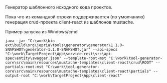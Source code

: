 Генератор шаблонного исходного кода проектов.

Пока что из командной строки поддерживается (по умолчанию) генерация crud-проекта client-react из шаблонов mustache.

Пример запуска из Windows/cmd
```
java -jar "C:\work\bin-ext\build\org\jepria\tools\generator\generator\1.1.0-SNAPSHOT\generator-1.1.0-SNAPSHOT.jar" --api-specs "C:\work\TargetProject\App\service-rest\src\api-spec\entity\swagger.json" --template-root-mst "C:\work\tool-generator-core\src\main\resources\mustache-templates\client-react\crud\ROOT" --partials-root-mst "C:\work\tool-generator-core\src\main\resources\mustache-templates\client-react\partials" --output-root "C:\work\TargetProject\App\client-react"
```
